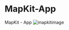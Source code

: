 # MapKit-App
MapKit - App
![mapkitimage](https://user-images.githubusercontent.com/18216713/36625281-8e72c1c8-18ea-11e8-8725-81144c72b9d6.png)
